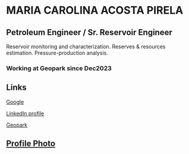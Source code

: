 # MARIA CAROLINA ACOSTA PIRELA
## Petroleum Engineer / Sr. Reservoir Engineer
Reservoir monitoring and characterization. Reserves & resources estimation. Pressure-production analysis.
###  Working at Geopark since Dec2023


## Links

[Google](https://www.google.com/)

[LinkedIn profile](https://ve.linkedin.com/in/maria-a-a9212620?trk=people-guest_people_search-card)

<a href="https://www.geo-park.com/es/" target="_blank">Geopark


## Profile Photo
